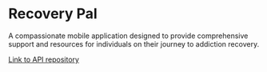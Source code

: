 # Recovery Pal

A compassionate mobile application designed to provide comprehensive support and resources for individuals on their journey to addiction recovery.

[Link to API repository](https://github.com/Louisljz/RecoveryPal-API)
